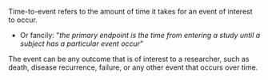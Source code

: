 Time-to-event refers to the amount of time it takes for an event of interest to occur. 
- Or fancily: "*the primary endpoint is the time from entering a study until a subject has a particular event occur*"


The event can be any outcome that is of interest to a researcher, such as death, disease recurrence, failure, or any other event that occurs over time.